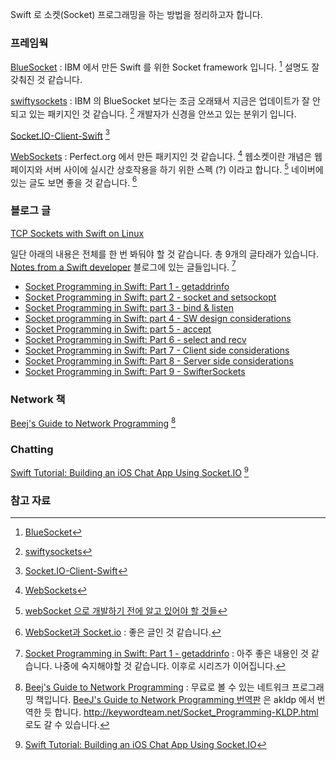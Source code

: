 Swift 로 소켓(Socket) 프로그래밍을 하는 방법을 정리하고자 합니다. 

### 프레임웍

[BlueSocket](https://github.com/IBM-Swift/BlueSocket) : IBM 에서 만든 Swift 를 위한 Socket framework 입니다. [^ibm-bluesocket] 설명도 잘 갖춰진 것 같습니다.

[swiftysockets](https://github.com/iachievedit/swiftysockets) : IBM 의 BlueSocket 보다는 조금 오래돼서 지금은 업데이트가 잘 안되고 있는 패키지인 것 같습니다. [^swiftysockets] 개발자가 신경을 안쓰고 있는 분위기 입니다. 

[Socket.IO-Client-Swift](https://github.com/socketio/socket.io-client-swift) [^socket-io-client]

[WebSockets](https://www.perfect.org/docs/webSockets.html) : Perfect.org 에서 만든 패키지인 것 같습니다. [^perfect-websockets] 웹소켓이란 개념은 웹페이지와 서버 사이에 실시간 상호작용을 하기 위한 스펙 (?) 이라고 합니다. [^adrenal-20] 네이버에 있는 글도 보면 좋을 것 같습니다. [^d2-1336]

### 블로그 글

[TCP Sockets with Swift on Linux](http://dev.iachieved.it/iachievedit/tcp-sockets-with-swift-on-linux/)

일단 아래의 내용은 전체를 한 번 봐둬야 할 것 같습니다. 총 9개의 글타래가 있습니다. [Notes from a Swift developer](http://swiftrien.blogspot.kr) 블로그에 있는 글들입니다. [^swiftrien-socket-1]

* [Socket Programming in Swift: Part 1 - getaddrinfo](http://swiftrien.blogspot.kr/2015/10/socket-programming-in-swift-part-1.html)
* [Socket Programming in Swift: part 2 - socket and setsockopt](http://swiftrien.blogspot.kr/2015/10/socket-programming-in-swift-part-2.html)
* [Socket Programming in Swift: part 3 - bind & listen](http://swiftrien.blogspot.kr/2015/11/socket-programming-in-swift-part-3-bind.html)
* [Socket programming in Swift: part 4 - SW design considerations](http://swiftrien.blogspot.kr/2015/11/socket-programming-in-swift-part-4-sw.html)
* [Socket Programming in Swift: part 5 - accept](http://swiftrien.blogspot.kr/2015/11/socket-programming-in-swift-part-4.html)
* [Socket Programming in Swift: Part 6 - select and recv](http://swiftrien.blogspot.kr/2015/11/socket-programming-in-swift-part-5.html)
* [Socket Programming in Swift: Part 7 - Client side considerations](http://swiftrien.blogspot.kr/2016/01/socket-programming-in-swift-part-7.html)
* [Socket Programming in Swift: Part 8 - Server side considerations](http://swiftrien.blogspot.kr/2016/02/socket-programming-in-swift-part-8.html)
* [Socket Programming in Swift: Part 9 - SwifterSockets](http://swiftrien.blogspot.kr/2016/03/socket-programming-in-swift-part-9.html)

### Network 책

[Beej's Guide to Network Programming](http://beej.us/guide/bgnet/) [^beej-guide]

### Chatting

[Swift Tutorial: Building an iOS Chat App Using Socket.IO](http://www.appcoda.com/socket-io-chat-app/) [^appcoda-socket]

### 참고 자료

[^ibm-bluesocket]: [BlueSocket](https://github.com/IBM-Swift/BlueSocket)

[^perfect-websockets]: [WebSockets](https://www.perfect.org/docs/webSockets.html)

[^adrenal-20]: [webSocket 으로 개발하기 전에 알고 있어야 할 것들](http://adrenal.tistory.com/20)

[^d2-1336]: [WebSocket과 Socket.io](http://d2.naver.com/helloworld/1336) : 좋은 글인 것 같습니다.

[^appcoda-socket]: [Swift Tutorial: Building an iOS Chat App Using Socket.IO](http://www.appcoda.com/socket-io-chat-app/)

[^swiftrien-socket-1]: [Socket Programming in Swift: Part 1 - getaddrinfo](http://swiftrien.blogspot.kr/2015/10/socket-programming-in-swift-part-1.html) : 아주 좋은 내용인 것 같습니다. 나중에 숙지해야할 것 같습니다. 이후로 시리즈가 이어집니다.

[^beej-guide]: [Beej's Guide to Network Programming](http://beej.us/guide/bgnet/) : 무료로 볼 수 있는 네트워크 프로그래밍 책입니다. [BeeJ's Guide to Network Programming 번역판](https://wiki.kldp.org/Translations/html/Socket_Programming-KLDP/Socket_Programming-KLDP.html) 은 akldp 에서 번역한 듯 합니다. <http://keywordteam.net/Socket_Programming-KLDP.html> 로도 갈 수 있습니다.

[^swiftysockets]: [swiftysockets](https://github.com/iachievedit/swiftysockets)

[^socket-io-client]: [Socket.IO-Client-Swift](https://github.com/socketio/socket.io-client-swift)

